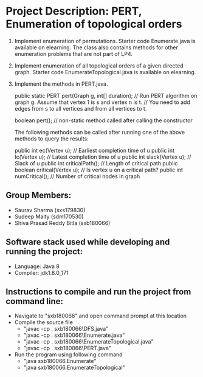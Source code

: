 # **Project Description: PERT, Enumeration of topological orders**

1. Implement enumeration of permutations. Starter code Enumerate.java is available on elearning.
   The class also contains methods for other enumeration problems that are not part of LP4.

2. Implement enumeration of all topological orders of a given directed graph.
   Starter code EnumerateTopological.java is available on elearning.

3. Implement the methods in PERT.java.

	public static PERT pert(Graph g, int[] duration);
	// Run PERT algorithm on graph g. Assume that vertex 1 is s and vertex n is t.
	// You need to add edges from s to all vertices and from all vertices to t.

	boolean pert();  // non-static method called after calling the constructor

   The following methods can be called after running one of the above methods to query the results:

	public int ec(Vertex u);            // Earliest completion time of u
	public int lc(Vertex u);            // Latest completion time of u
	public int slack(Vertex u);         // Slack of u
	public int criticalPath();          // Length of critical path
	public boolean critical(Vertex u);  // Is vertex u on a critical path?
	public int numCritical();           // Number of critical nodes in graph
## **Group Members**:
- Saurav Sharma (sxs179830)
- Sudeep Maity (sdm170530)
- Shiva Prasad Reddy Bitla (sxb180066)

## **Software stack used while developing and running the project**:
- Language: Java 8
- Compiler: jdk1.8.0_171

## **Instructions to compile and run the project from command line**:
- Navigate to "sxb180066" and open command prompt at this location
- Compile the source file 
   - "javac -cp . sxb180066\DFS.java"
   - "javac -cp . sxb180066\Enumerate.java"
   - "javac -cp . sxb180066\EnumerateTopological.java"
   - "javac -cp . sxb180066\PERT.java"
- Run the program using following command
   - "java sxb180066.Enumerate"
   - "java sxb180066.EnumerateTopological"
